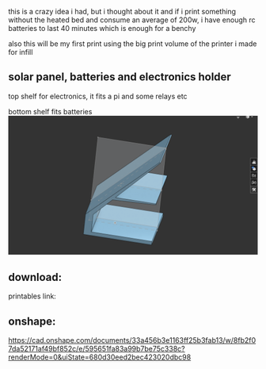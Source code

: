this is a crazy idea i had, but i thought about it and if i print something without the heated bed and consume an average of 200w, i have enough rc batteries to last 40 minutes which is enough for a benchy

also this will be my first print using the big print volume of the printer i made for infill


## solar panel, batteries and electronics holder
top shelf for electronics, it fits a pi and some relays etc

bottom shelf fits batteries 
![solar panel and electronics holder](image.png)

## download:
printables link: 


## onshape:
https://cad.onshape.com/documents/33a456b3e1163ff25b3fab13/w/8fb2f07da52171af49bf852c/e/595651fa83a99b7be75c338c?renderMode=0&uiState=680d30eed2bec423020dbc98